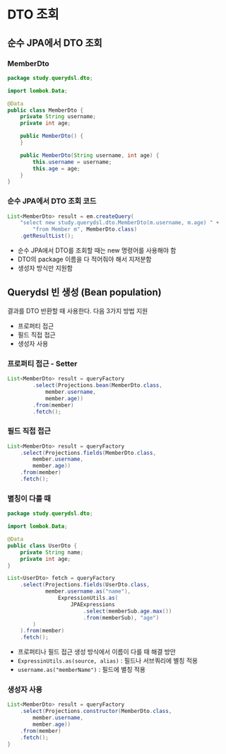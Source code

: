 # DTO 조회
## 순수 JPA에서 DTO 조회
### MemberDto
```java
package study.querydsl.dto;

import lombok.Data;

@Data
public class MemberDto {
    private String username;
    private int age;

    public MemberDto() {
    }

    public MemberDto(String username, int age) {
        this.username = username;
        this.age = age;
    }
}
```
### 순수 JPA에서 DTO 조회 코드
```java
List<MemberDto> result = em.createQuery(
    "select new study.querydsl.dto.MemberDto(m.username, m.age) " +
        "from Member m", MemberDto.class)
    .getResultList();
```
- 순수 JPA에서 DTO를 조회할 때는 new 명령어를 사용해야 함
- DTO의 package 이름을 다 적어줘야 해서 지저분함
- 생성자 방식만 지원함

## Querydsl 빈 생성 (Bean population)
결과를 DTO 반환할 때 사용한다. 다음 3가지 방법 지원
- 프로퍼티 접근
- 필드 직접 접근
- 생성자 사용
### 프로퍼티 접근 - Setter
```java
List<MemberDto> result = queryFactory
        .select(Projections.bean(MemberDto.class,
            member.username,
            member.age))
        .from(member)
        .fetch();
```
### 필드 직접 접근
```java
List<MemberDto> result = queryFactory
    .select(Projections.fields(MemberDto.class,
        member.username,
        member.age))
    .from(member)
    .fetch();
```

### 별칭이 다를 때
```java
package study.querydsl.dto;

import lombok.Data;

@Data
public class UserDto {
    private String name;
    private int age;
}
```
```java
List<UserDto> fetch = queryFactory
    .select(Projections.fields(UserDto.class,
            member.username.as("name"),
                ExpressionUtils.as(
                    JPAExpressions
                        .select(memberSub.age.max())
                        .from(memberSub), "age")
        )
    ).from(member)
    .fetch();
```
- 프로퍼티나 필드 접근 생성 방식에서 이름이 다를 때 해결 방안
- `ExpressinUtils.as(source, alias)` : 필드나 서브쿼리에 별칭 적용
- `username.as("memberName")` : 필드에 별칭 적용

### 생성자 사용
```java
List<MemberDto> result = queryFactory
    .select(Projections.constructor(MemberDto.class,
        member.username,
        member.age))
    .from(member)
    .fetch();
}
```